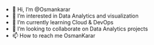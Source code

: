 - 👋 Hi, I’m @Osmankarar
- 👀 I’m interested in Data Analytics and visualization
- 🌱 I’m currently learning Cloud & DevOps
- 💞️ I’m looking to collaborate on Data Analytics projects
- 📫 How to reach me OsmanKarar

<!---
Osmankarar/Osmankarar is a ✨ special ✨ repository because its `README.md` (this file) appears on your GitHub profile.
You can click the Preview link to take a look at your changes.
--->
